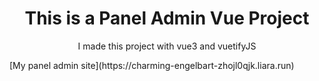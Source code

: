 <div align="center">
  <h1>This is a Panel Admin Vue Project</h1>
  <p>I made this project with vue3 and vuetifyJS</p>
</div>
  [My panel admin site](https://charming-engelbart-zhojl0qjk.liara.run)
